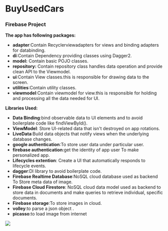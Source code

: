 # BuyUsedCars
### Firebase Project



**The app has following packages:**

* **adapter**:Contain Recyclerviewadapters for views and binding adapters for databinding.
* **di**:Contain Dependency providing classes using Dagger2.
* **model:** Contain basic POJO classes.
* **repository:** Contain repository class handles data operation and provide clean API to the Viewmodel.
* **ui**:Contain View classes.this is responsible for drawing data to the screen.   
 * **utilities**:Contain utility classes.
 * **viewmodel**:Contain viewmodel for view.this is responsible for holding and processing all the data needed for UI.
 
**Libraries Used:**

* **Data Binding**:bind observable data to UI elements and to avoid boilerplate code like findViewById().
* **ViewModel**: Store UI-related data that isn't destroyed on app rotations.
* **LiveData**:Build data objects that notify views when the underlying database changes.
* **google authentication**:To store user data under particular user.
* **firebase authentication**:get the identity of app user To make personalized app.
* **Lifecycles extention**: Create a UI that automatically responds to lifecycle events.
* **dagger**:DI library to avoid boilerplate code.
 * **Firebase Realtime Database**:NoSQL cloud database used as backend To Store meta data of image.
* **Firebase Cloud Firestore**: NoSQL cloud data model used as backend  to store data in documents and make queries to retrieve individual, specific documents.
* **Firebase storage**:To store images in cloud.
* **volley**:to parse a  json object .
* **picasso**:to load image from internet



![](https://drive.google.com/file/d/1nsqlHawqhhpvg6_Eags9_Oz0m5EgUjPi/view?usp=sharing.mov)


